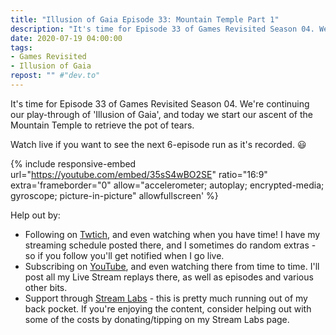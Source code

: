 ```yaml
---
title: "Illusion of Gaia Episode 33: Mountain Temple Part 1"
description: "It's time for Episode 33 of Games Revisited Season 04. We're continuing our play-through of 'Illusion of Gaia', and today we start our ascent of the Mountain Temple to retrieve the pot of tears."
date: 2020-07-19 04:00:00
tags:
- Games Revisited
- Illusion of Gaia
repost: "" #"dev.to"
---
```


It's time for Episode 33 of Games Revisited Season 04. We're continuing our play-through of 'Illusion of Gaia', and today we start our ascent of the Mountain Temple to retrieve the pot of tears.

Watch live if you want to see the next 6-episode run as it's recorded. :smiley:
<!--more-->

{% include responsive-embed url="https://youtube.com/embed/35sS4wBO2SE" ratio="16:9" extra='frameborder="0" allow="accelerometer; autoplay; encrypted-media; gyroscope; picture-in-picture" allowfullscreen' %}

Help out by:
 * Following on [Twtich](https://twitch.tv/AnonJr_Live), and even watching when you have time! I have my streaming schedule posted there, and I sometimes do random extras - so if you follow you'll get notified when I go live.
 * Subscribing on [YouTube](http://www.youtube.com/channel/UCXafqhKHbkSUIrq0LAuu0tw), and even watching there from time to time. I'll post all my Live Stream replays there, as well as episodes and various other bits.
 * Support through [Stream Labs](https://streamlabs.com/anonjr_live) - this is pretty much running out of my back pocket. If you're enjoying the content, consider helping out with some of the costs by donating/tipping on my Stream Labs page.
